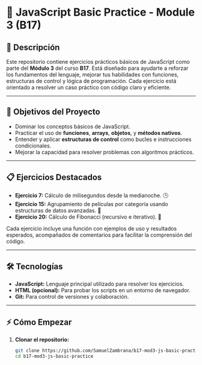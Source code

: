 # 📝 JavaScript Basic Practice - Module 3 (B17)

## 📖 Descripción

Este repositorio contiene ejercicios prácticos básicos de JavaScript como parte del **Módulo 3** del curso **B17**. Está diseñado para ayudarte a reforzar los fundamentos del lenguaje, mejorar tus habilidades con funciones, estructuras de control y lógica de programación. Cada ejercicio está orientado a resolver un caso práctico con código claro y eficiente.

---

## 🚀 Objetivos del Proyecto

- Dominar los conceptos básicos de JavaScript.
- Practicar el uso de **funciones**, **arrays**, **objetos**, y **métodos nativos**.
- Entender y aplicar **estructuras de control** como bucles e instrucciones condicionales.
- Mejorar la capacidad para resolver problemas con algoritmos prácticos.

---

## 📋 Ejercicios Destacados

- **Ejercicio 7:** Cálculo de milisegundos desde la medianoche. 🕒
- **Ejercicio 15:** Agrupamiento de películas por categoría usando estructuras de datos avanzadas. 🎥
- **Ejercicio 20:** Cálculo de Fibonacci (recursivo e iterativo). 🔢

Cada ejercicio incluye una función con ejemplos de uso y resultados esperados, acompañados de comentarios para facilitar la comprensión del código.

---

## 🛠️ Tecnologías

- **JavaScript:** Lenguaje principal utilizado para resolver los ejercicios.
- **HTML (opcional):** Para probar los scripts en un entorno de navegador.
- **Git:** Para control de versiones y colaboración.

---

## ⚡ Cómo Empezar

1. **Clonar el repositorio:**
   ```bash
   git clone https://github.com/SamuelZambrana/b17-mod3-js-basic-practice.git
   cd b17-mod3-js-basic-practice
